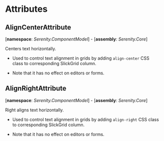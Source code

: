 # Attributes

## AlignCenterAttribute

[**namespace**: *Serenity.ComponentModel*] - [**assembly**: *Serenity.Core*]

Centers text horizontally. 

* Used to control text alignment in grids by adding `align-center` CSS class to corresponding SlickGrid column.

* Note that it has no effect on editors or forms.

## AlignRightAttribute

[**namespace**: *Serenity.ComponentModel*] - [**assembly**: *Serenity.Core*]

Right aligns text horizontally. 

* Used to control text alignment in grids by adding `align-right` CSS class to corresponding SlickGrid column.

* Note that it has no effect on editors or forms.

